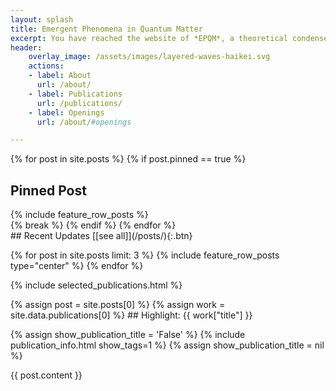 ```yaml
---
layout: splash
title: Emergent Phenomena in Quantum Matter
excerpt: You have reached the website of *EPQM*, a theoretical condensed matter research group at IISER Kolkata, led by *Siddhartha Lal*.
header:
    overlay_image: /assets/images/layered-waves-haikei.svg
    actions:
    - label: About
      url: /about/
    - label: Publications
      url: /publications/
    - label: Openings
      url: /about/#openings

---
```


{% for post in site.posts %}
{% if post.pinned == true %}
## <i class="fas fa-thumbtack fontawesome__icon"></i> Pinned Post
<div class="feature__wrapper">
{% include feature_row_posts %}
</div>
{% break %}
{% endif %}
{% endfor %}

<div class="home__column" markdown=1>
## Recent Updates [[see all]](/posts/){:.btn}

{% for post in site.posts limit: 3 %}
{% include feature_row_posts type="center" %}
{% endfor %}

{% include selected_publications.html %}
</div>
<div class="home__column" markdown=1>
{% assign post = site.posts[0] %} 
{% assign work = site.data.publications[0] %}
## Highlight: {{ work["title"] }}

{% assign show_publication_title = 'False' %}
{% include publication_info.html show_tags=1 %}
{% assign show_publication_title = nil %}

{{ post.content }}
</div>
